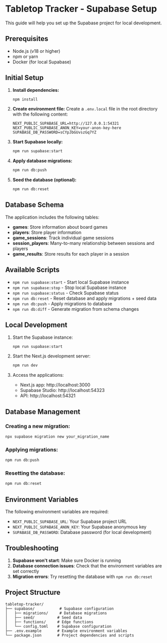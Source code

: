 # Tabletop Tracker - Supabase Setup

This guide will help you set up the Supabase project for local development.

## Prerequisites

- Node.js (v18 or higher)
- npm or yarn
- Docker (for local Supabase)

## Initial Setup

1. **Install dependencies:**
   ```bash
   npm install
   ```

2. **Create environment file:**
   Create a `.env.local` file in the root directory with the following content:
   ```env
   NEXT_PUBLIC_SUPABASE_URL=http://127.0.0.1:54321
   NEXT_PUBLIC_SUPABASE_ANON_KEY=your-anon-key-here
   SUPABASE_DB_PASSWORD=sCYpJbGUvszGq7YZ
   ```

3. **Start Supabase locally:**
   ```bash
   npm run supabase:start
   ```

4. **Apply database migrations:**
   ```bash
   npm run db:push
   ```

5. **Seed the database (optional):**
   ```bash
   npm run db:reset
   ```

## Database Schema

The application includes the following tables:

- **games**: Store information about board games
- **players**: Store player information
- **game_sessions**: Track individual game sessions
- **session_players**: Many-to-many relationship between sessions and players
- **game_results**: Store results for each player in a session

## Available Scripts

- `npm run supabase:start` - Start local Supabase instance
- `npm run supabase:stop` - Stop local Supabase instance
- `npm run supabase:status` - Check Supabase status
- `npm run db:reset` - Reset database and apply migrations + seed data
- `npm run db:push` - Apply migrations to database
- `npm run db:diff` - Generate migration from schema changes

## Local Development

1. Start the Supabase instance:
   ```bash
   npm run supabase:start
   ```

2. Start the Next.js development server:
   ```bash
   npm run dev
   ```

3. Access the applications:
   - Next.js app: http://localhost:3000
   - Supabase Studio: http://localhost:54323
   - API: http://localhost:54321

## Database Management

### Creating a new migration:
```bash
npx supabase migration new your_migration_name
```

### Applying migrations:
```bash
npm run db:push
```

### Resetting the database:
```bash
npm run db:reset
```

## Environment Variables

The following environment variables are required:

- `NEXT_PUBLIC_SUPABASE_URL`: Your Supabase project URL
- `NEXT_PUBLIC_SUPABASE_ANON_KEY`: Your Supabase anonymous key
- `SUPABASE_DB_PASSWORD`: Database password (for local development)

## Troubleshooting

1. **Supabase won't start**: Make sure Docker is running
2. **Database connection issues**: Check that the environment variables are set correctly
3. **Migration errors**: Try resetting the database with `npm run db:reset`

## Project Structure

```
tabletop-tracker/
├── supabase/           # Supabase configuration
│   ├── migrations/     # Database migrations
│   ├── seed/          # Seed data
│   ├── functions/     # Edge functions
│   └── config.toml    # Supabase configuration
├── .env.example       # Example environment variables
└── package.json       # Project dependencies and scripts
``` 